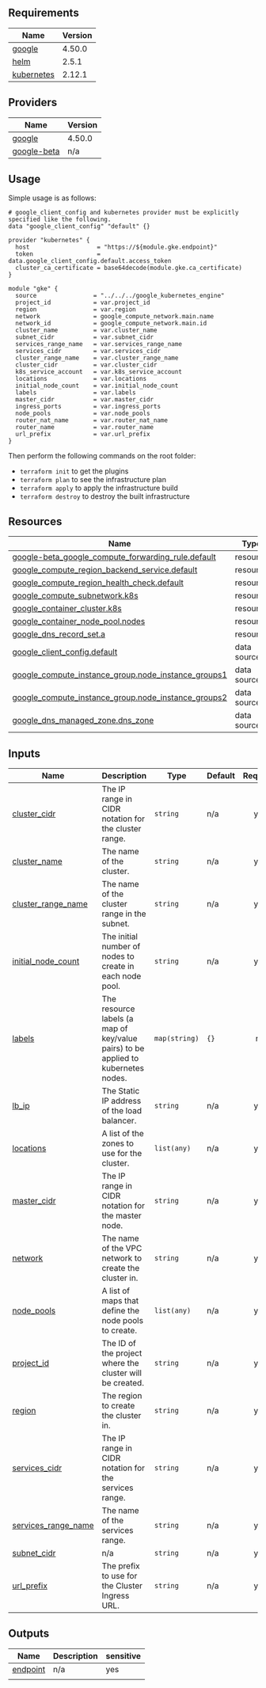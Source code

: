 ## Requirements

| Name | Version |
|------|---------|
| <a name="requirement_google"></a> [google](#requirement\_google) | 4.50.0 |
| <a name="requirement_helm"></a> [helm](#requirement\_helm) | 2.5.1 |
| <a name="requirement_kubernetes"></a> [kubernetes](#requirement\_kubernetes) | 2.12.1 |

## Providers

| Name | Version |
|------|---------|
| <a name="provider_google"></a> [google](#provider\_google) | 4.50.0 |
| <a name="provider_google-beta"></a> [google-beta](#provider\_google-beta) | n/a |


## Usage
Simple usage is as follows:

```hcl
# google_client_config and kubernetes provider must be explicitly specified like the following.
data "google_client_config" "default" {}

provider "kubernetes" {
  host                   = "https://${module.gke.endpoint}"
  token                  = data.google_client_config.default.access_token
  cluster_ca_certificate = base64decode(module.gke.ca_certificate)
}

module "gke" {
  source                = "../../../google_kubernetes_engine"
  project_id            = var.project_id
  region                = var.region
  network               = google_compute_network.main.name
  network_id            = google_compute_network.main.id
  cluster_name          = var.cluster_name
  subnet_cidr           = var.subnet_cidr
  services_range_name   = var.services_range_name 
  services_cidr         = var.services_cidr
  cluster_range_name    = var.cluster_range_name
  cluster_cidr          = var.cluster_cidr
  k8s_service_account   = var.k8s_service_account
  locations             = var.locations
  initial_node_count    = var.initial_node_count 
  labels                = var.labels
  master_cidr           = var.master_cidr
  ingress_ports         = var.ingress_ports
  node_pools            = var.node_pools
  router_nat_name       = var.router_nat_name
  router_name           = var.router_name
  url_prefix            = var.url_prefix
}

```
<!-- do not understand what this is about -->
Then perform the following commands on the root folder:

- `terraform init` to get the plugins
- `terraform plan` to see the infrastructure plan
- `terraform apply` to apply the infrastructure build
- `terraform destroy` to destroy the built infrastructure

<!-- BEGINNING OF PRE-COMMIT-TERRAFORM DOCS HOOK -->

## Resources

| Name | Type |
|------|------|
| [google-beta_google_compute_forwarding_rule.default](https://registry.terraform.io/providers/hashicorp/google-beta/latest/docs/resources/google_compute_forwarding_rule) | resource |
| [google_compute_region_backend_service.default](https://registry.terraform.io/providers/hashicorp/google/4.50.0/docs/resources/compute_region_backend_service) | resource |
| [google_compute_region_health_check.default](https://registry.terraform.io/providers/hashicorp/google/4.50.0/docs/resources/compute_region_health_check) | resource |
| [google_compute_subnetwork.k8s](https://registry.terraform.io/providers/hashicorp/google/4.50.0/docs/resources/compute_subnetwork) | resource |
| [google_container_cluster.k8s](https://registry.terraform.io/providers/hashicorp/google/4.50.0/docs/resources/container_cluster) | resource |
| [google_container_node_pool.nodes](https://registry.terraform.io/providers/hashicorp/google/4.50.0/docs/resources/container_node_pool) | resource |
| [google_dns_record_set.a](https://registry.terraform.io/providers/hashicorp/google/4.50.0/docs/resources/dns_record_set) | resource |
| [google_client_config.default](https://registry.terraform.io/providers/hashicorp/google/4.50.0/docs/data-sources/client_config) | data source |
| [google_compute_instance_group.node_instance_groups1](https://registry.terraform.io/providers/hashicorp/google/4.50.0/docs/data-sources/compute_instance_group) | data source |
| [google_compute_instance_group.node_instance_groups2](https://registry.terraform.io/providers/hashicorp/google/4.50.0/docs/data-sources/compute_instance_group) | data source |
| [google_dns_managed_zone.dns_zone](https://registry.terraform.io/providers/hashicorp/google/4.50.0/docs/data-sources/dns_managed_zone) | data source |

## Inputs

| Name | Description | Type | Default | Required |
|------|-------------|------|---------|:--------:|
| <a name="input_cluster_cidr"></a> [cluster\_cidr](#input\_cluster\_cidr) | The IP range in CIDR notation for the cluster range. | `string` | n/a | yes |
| <a name="input_cluster_name"></a> [cluster\_name](#input\_cluster\_name) | The name of the cluster. | `string` | n/a | yes |
| <a name="input_cluster_range_name"></a> [cluster\_range\_name](#input\_cluster\_range\_name) | The name of the cluster range in the subnet. | `string` | n/a | yes |
| <a name="input_initial_node_count"></a> [initial\_node\_count](#input\_initial\_node\_count) | The initial number of nodes to create in each node pool. | `string` | n/a | yes |
| <a name="input_labels"></a> [labels](#input\_labels) | The resource labels (a map of key/value pairs) to be applied to kubernetes nodes. | `map(string)` | `{}` | no |
| <a name="input_lb_ip"></a> [lb\_ip](#input\_lb\_ip) | The Static IP address of the load balancer. | `string` | n/a | yes |
| <a name="input_locations"></a> [locations](#input\_locations) | A list of the zones to use for the cluster. | `list(any)` | n/a | yes |
| <a name="input_master_cidr"></a> [master\_cidr](#input\_master\_cidr) | The IP range in CIDR notation for the master node. | `string` | n/a | yes |
| <a name="input_network"></a> [network](#input\_network) | The name of the VPC network to create the cluster in. | `string` | n/a | yes |
| <a name="input_node_pools"></a> [node\_pools](#input\_node\_pools) | A list of maps that define the node pools to create. | `list(any)` | n/a | yes |
| <a name="input_project_id"></a> [project\_id](#input\_project\_id) | The ID of the project where the cluster will be created. | `string` | n/a | yes |
| <a name="input_region"></a> [region](#input\_region) | The region to create the cluster in. | `string` | n/a | yes |
| <a name="input_services_cidr"></a> [services\_cidr](#input\_services\_cidr) | The IP range in CIDR notation for the services range. | `string` | n/a | yes |
| <a name="input_services_range_name"></a> [services\_range\_name](#input\_services\_range\_name) | The name of the services range. | `string` | n/a | yes |
| <a name="input_subnet_cidr"></a> [subnet\_cidr](#input\_subnet\_cidr) | n/a | `string` | n/a | yes |
| <a name="input_url_prefix"></a> [url\_prefix](#input\_url\_prefix) | The prefix to use for the Cluster Ingress URL. | `string` | n/a | yes |

## Outputs

| Name | Description | sensitive |
|------|-------------|-----------|
| <a name="output_endpoint"></a> [endpoint](#output\_endpoint) | n/a | yes |
|   |   |   |   |
